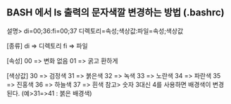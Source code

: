 ## BASH 에서 ls 출력의 문자색깔 변경하는 방법 (.bashrc)

설명>
di=00;36:fi=00;37
디렉토리=속성;색상값:파일=속성;색상값

 
[종류]
di => 디렉토리
fi => 파일

[속성]
00 => 변화 없음
01 => 굵고 환하게 

[색상값]
30 => 검정색
31 => 붉은색
32 => 녹색
33 => 노란색
34 => 파란색
35 => 진홍색
36 => 하늘색
37 => 흰색
참고> 숫자 3대신 4를 사용하면 배경색이 변경된다. (예>31=>41 : 붉은 배경색)
